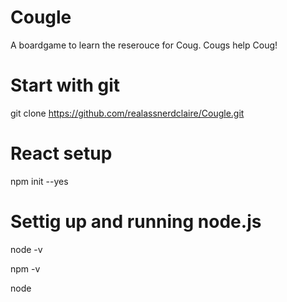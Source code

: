 # Cougle

A boardgame to learn the reserouce for Coug. Cougs help Coug!

# Start with git 
git clone https://github.com/realassnerdclaire/Cougle.git

# React setup 
npm init --yes

# Settig up and running node.js
node -v

npm -v

node

